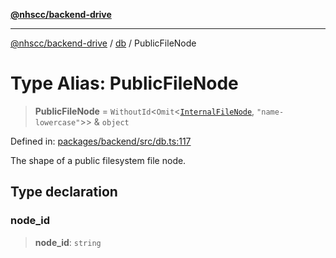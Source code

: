[**@nhscc/backend-drive**](../../README.md)

***

[@nhscc/backend-drive](../../README.md) / [db](../README.md) / PublicFileNode

# Type Alias: PublicFileNode

> **PublicFileNode** = `WithoutId`\<`Omit`\<[`InternalFileNode`](InternalFileNode.md), `"name-lowercase"`\>\> & `object`

Defined in: [packages/backend/src/db.ts:117](https://github.com/nhscc/drive.api.hscc.bdpa.org/blob/718231ebbb0b386db32934d648e2479e8a0b4a18/packages/backend/src/db.ts#L117)

The shape of a public filesystem file node.

## Type declaration

### node\_id

> **node\_id**: `string`
